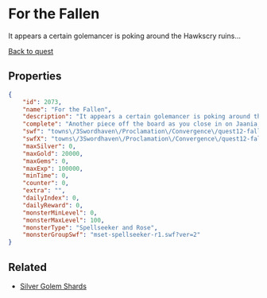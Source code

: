 # For the Fallen

It appears a certain golemancer is poking around the Hawkscry ruins...

[Back to quest](../quests.md)

## Properties

```json
{
    "id": 2073,
    "name": "For the Fallen",
    "description": "It appears a certain golemancer is poking around the Hawkscry ruins...",
    "complete": "Another piece off the board as you close in on Jaania, Akanthus, and The Rose...",
    "swf": "towns\/3Swordhaven\/Proclamation\/Convergence\/quest12-fallen.swf",
    "swfX": "towns\/3Swordhaven\/Proclamation\/Convergence\/quest12-fallen-x.swf",
    "maxSilver": 0,
    "maxGold": 20000,
    "maxGems": 0,
    "maxExp": 100000,
    "minTime": 0,
    "counter": 0,
    "extra": "",
    "dailyIndex": 0,
    "dailyReward": 0,
    "monsterMinLevel": 0,
    "monsterMaxLevel": 100,
    "monsterType": "Spellseeker and Rose",
    "monsterGroupSwf": "mset-spellseeker-r1.swf?ver=2"
}
```

## Related

- [Silver Golem Shards](../items/21690-silver-golem-shards.md)

